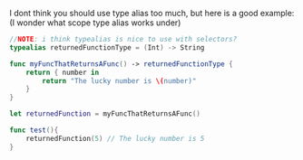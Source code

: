 I dont think you should use type alias too much, but here is a good example: (I wonder what scope type alias works under)

```swift
//NOTE: i think typealias is nice to use with selectors?
typealias returnedFunctionType = (Int) -> String

func myFuncThatReturnsAFunc() -> returnedFunctionType {
    return { number in
        return "The lucky number is \(number)"
    }
}

let returnedFunction = myFuncThatReturnsAFunc()

func test(){
    returnedFunction(5) // The lucky number is 5
}

```